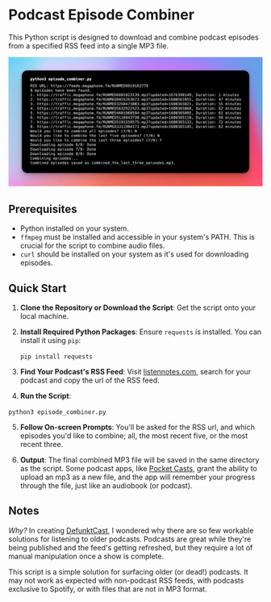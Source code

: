 # Podcast Episode Combiner

This Python script is designed to download and combine podcast episodes from a specified RSS feed into a single MP3 file. 

![Podcast Episode Combiner](screenshot.png)

## Prerequisites

- Python installed on your system.
- `ffmpeg` must be installed and accessible in your system's PATH. This is crucial for the script to combine audio files.
- `curl` should be installed on your system as it's used for downloading episodes.

## Quick Start

1. **Clone the Repository or Download the Script**: Get the script onto your local machine.
2. **Install Required Python Packages**: Ensure `requests` is installed. You can install it using `pip`:

   ```pip install requests```
3. **Find Your Podcast's RSS Feed**: Visit [listennotes.com](https://www.listennotes.com), search for your podcast and copy the url of the RSS feed.

4. **Run the Script**: 

```python3 episode_combiner.py```

5. **Follow On-screen Prompts**: You'll be asked for the RSS url, and which episodes you'd like to combine; all, the most recent five, or the most recent three.

6. **Output**: The final combined MP3 file will be saved in the same directory as the script. Some podcast apps, like [Pocket Casts](https://pocketcasts.com), grant the ability to upload an mp3 as a new file, and the app will remember your progress through the file, just like an audiobook (or podcast).

## Notes

*Why?* In creating [DefunktCast](https://defunkt-cast.herokuapp.com/), I wondered why there are so few workable solutions for listening to older podcasts. Podcasts are great while they're being published and the feed's getting refreshed, but they require a lot of manual manipulation once a show is complete. 

This script is a simple solution for surfacing older (or dead!) podcasts. It may not work as expected with non-podcast RSS feeds, with podcasts exclusive to Spotify, or with files that are not in MP3 format.